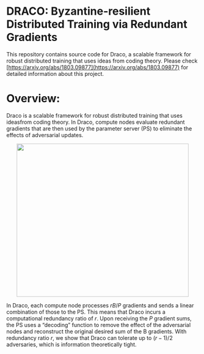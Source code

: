 # DRACO: Byzantine-resilient Distributed Training via Redundant Gradients
This repository contains source code for Draco, a scalable framework for robust distributed training that uses ideas from coding theory. Please check [https://arxiv.org/abs/1803.09877](https://arxiv.org/abs/1803.09877) for detailed information about this project.

# Overview:
Draco is a scalable framework for robust distributed training that uses ideasfrom coding theory. In Draco, compute nodes evaluate redundant gradients that are then used by the parameter server (PS) to eliminate the effects of adversarial updates.

<div align="center"><img src="https://github.com/hwang595/Draco/blob/master/images/Draco.jpg" height="400" width="450" ></div>

In Draco, each compute node processes $rB/P$ gradients and sends a linear combination of those to the PS. This means that Draco incurs a computational redundancy ratio of $r$. Upon receiving the $P$ gradient sums, the PS uses a “decoding” function to remove the effect of the adversarial nodes and reconstruct the original desired sum of the B gradients. With redundancy ratio $r$, we show that Draco can tolerate up to $(r − 1)/2$ adversaries, which is information theoretically tight. 
